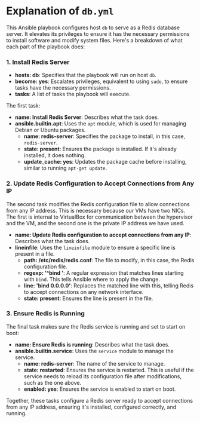 # Explanation of `db.yml`

This Ansible playbook configures host `db` to serve as a Redis database server. It elevates its privileges to ensure it has the necessary permissions to install software and modify system files. Here's a breakdown of what each part of the playbook does:

### 1. Install Redis Server

- **hosts: db**: Specifies that the playbook will run on host `db`.
- **become: yes**: Escalates privileges, equivalent to using `sudo`, to ensure tasks have the necessary permissions.
- **tasks**: A list of tasks the playbook will execute.

The first task:

- **name: Install Redis Server**: Describes what the task does.
- **ansible.builtin.apt**: Uses the `apt` module, which is used for managing Debian or Ubuntu packages.
   - **name: redis-server**: Specifies the package to install, in this case, `redis-server`.
   - **state: present**: Ensures the package is installed. If it's already installed, it does nothing.
   - **update_cache: yes**: Updates the package cache before installing, similar to running `apt-get update`.

### 2. Update Redis Configuration to Accept Connections from Any IP

The second task modifies the Redis configuration file to allow connections from any IP address. This is necessary because our VMs have two NICs. The first is internal to VirtualBox for communication between the hypervisor and the VM, and the second one is the private IP address we have used.

- **name: Update Redis configuration to accept connections from any IP**: Describes what the task does.
- **lineinfile**: Uses the `lineinfile` module to ensure a specific line is present in a file.
   - **path: /etc/redis/redis.conf**: The file to modify, in this case, the Redis configuration file.
   - **regexp: '^bind '**: A regular expression that matches lines starting with `bind`. This tells Ansible where to apply the change.
   - **line: 'bind 0.0.0.0'**: Replaces the matched line with this, telling Redis to accept connections on any network interface.
   - **state: present**: Ensures the line is present in the file.

### 3. Ensure Redis is Running

The final task makes sure the Redis service is running and set to start on boot:

- **name: Ensure Redis is running**: Describes what the task does.
- **ansible.builtin.service**: Uses the `service` module to manage the service.
   - **name: redis-server**: The name of the service to manage.
   - **state: restarted**: Ensures the service is restarted. This is useful if the service needs to reload its configuration file after modifications, such as the one above.
   - **enabled: yes**: Ensures the service is enabled to start on boot.

Together, these tasks configure a Redis server ready to accept connections from any IP address, ensuring it's installed, configured correctly, and running. 
